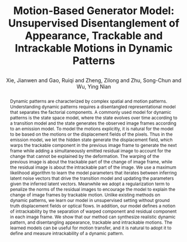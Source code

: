 ---
layout: pub
type: article
key: dyngen
title: >
    Motion-Based Generator Model: Unsupervised Disentanglement of Appearance, Trackable and Intrackable Motions in Dynamic Patterns
author: Xie, Jianwen and Gao, Ruiqi and Zheng, Zilong and Zhu, Song-Chun and Wu, Ying Nian
website: http://www.stat.ucla.edu/~jxie/MotionBasedGenerator/MotionBasedGenerator.html
pdf: https://arxiv.org/pdf/1911.11294.pdf
abbr: AAAI'20
award: Oral
img: Motion-DynGen/deform.gif
code: https://github.com/jianwen-xie/Dynamic_generator
journal: The Thirty-Fourth AAAI Conference on Artificial Intelligence (AAAI)
year: 2020
abstract: >
    Dynamic patterns are characterized by complex spatial and motion patterns. Understanding dynamic patterns requires a disentangled representational model that separates the factorial components. A commonly used model for dynamic patterns is the state space model, where the state evolves over time according to a transition model and the state generates the observed image frames according to an emission model. To model the motions explicitly, it is natural for the model to be based on the motions or the displacement fields of the pixels. Thus in the emission model, we let the hidden state generate the displacement field, which warps the trackable component in the previous image frame to generate the next frame while adding a simultaneously emitted residual image to account for the change that cannot be explained by the deformation. The warping of the previous image is about the trackable part of the change of image frame, while the residual image is about the intrackable part of the image. We use a maximum likelihood algorithm to learn the model parameters that iterates between inferring latent noise vectors that drive the transition model and updating the parameters given the inferred latent vectors. Meanwhile we adopt a regularization term to penalize the norms of the residual images to encourage the model to explain the change of image frames by trackable motion. Unlike existing methods on dynamic patterns, we learn our model in unsupervised setting without ground truth displacement fields or optical flows. In addition, our model defines a notion of intrackability by the separation of warped component and residual component in each image frame. We show that our method can synthesize realistic dynamic pattern, and disentangling appearance, trackable and intrackable motions. The learned models can be useful for motion transfer, and it is natural to adopt it to define and measure intrackability of a dynamic pattern.
bibtex: >
    @article{xie2020motion,
        title={Motion-Based Generator Model: Unsupervised Disentanglement of Appearance, Trackable and Intrackable Motions in Dynamic Patterns},
        author={Xie, Jianwen and Gao, Ruiqi and Zheng, Zilong and Zhu, Song-Chun and Wu, Ying Nian},
        journal={The Thirty-Fourth AAAI Conference on Artificial Intelligence (AAAI)},
        year={2020}
    } 
 
---